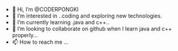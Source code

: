 - 👋 Hi, I’m @CODERPONGKI
- 👀 I’m interested in ..coding and exploring new technologies.
- 🌱 I’m currently learning .java and c++..
- 💞️ I’m looking to collaborate on github when I learn java and c++ properly...
- 📫 How to reach me ...

<!---
CODERPONGKI/CODERPONGKI is a ✨ special ✨ repository because its `README.md` (this file) appears on your GitHub profile.
You can click the Preview link to take a look at your changes.
--->
